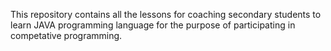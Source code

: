 This repository contains all the lessons for coaching secondary students to learn JAVA programming language for the purpose of participating in competative programming.


